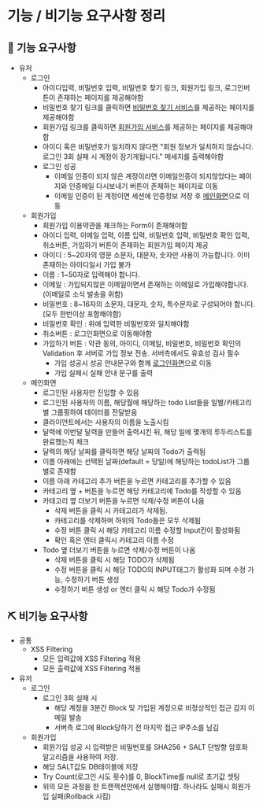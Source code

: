 # 기능 / 비기능 요구사항 정리

## 🔨 기능 요구사항   

- 유저
  - <span id='login'>로그인</span>
    - 아이디입력, 비밀번호 입력, 비밀번호 찾기 링크, 회원가입 링크, 로그인버튼이 존재하는 페이지를 제공해야함
    - 비밀번호 찾기 링크를 클릭하면 <a href='#findPass'>비밀번호 찾기 서비스</a>를 제공하는 페이지를 제공해야함
    - 회원가입 링크를 클릭하면 <a href='#join'>회원가입 서비스</a>를 제공하는 페이지를 제공해야함
    - 아이디 혹은 비밀번호가 일치하지 않다면 "회원 정보가 일치하지 않습니다. 로그인 3회 실패 시 계정이 잠기게됩니다." 메세지를 출력해야함
    - 로그인 성공
      - 이메일 인증이 되지 않은 계정이라면 이메일인증이 되지않았다는 페이지와 인증메일 다시보내기 버튼이 존재하는 페이지로 이동
      - 이메일 인증이 된 계정이면 세션에 인증정보 저장 후 <a href='#main'>메인화면</a>으로 이동
  - <span id='join'>회원가입</span>
    - 회원가입 이용약관을 체크하는 Form이 존재해야함
    - 아이디 입력, 이메일 입력, 이름 입력, 비밀번호 입력, 비밀번호 확인 입력, 취소버튼, 가입하기 버튼이 존재하는 회원가입 페이지 제공
    - 아이디 : 5~20자의 영문 소문자, 대문자, 숫자만 사용이 가능합니다. 이미 존재하는 아이디일시 가입 불가
    - 이름 : 1~50자로 입력해야 합니다.
    - 이메일 : 가입되지않은 이메일이면서 존재하는 이메일로 가입해야합니다. (이메일로 소식 발송을 위함)
    - 비밀번호 : 8~16자의 소문자, 대문자, 숫자, 특수문자로 구성되어야 합니다. (모두 한번이상 포함해야함)
    - 비밀번호 확인 : 위에 입력한 비밀번호와 일치해야함
    - 취소버튼 : 로그인화면으로 이동해야함
    - 가입하기 버튼 : 약관 동의, 아이디, 이메일, 비밀번호, 비밀번호 확인의 Validation 후 서버로 가입 정보 전송. 서버측에서도 유효성 검사 필수
      - 가입 성공시 성공 안내문구와 함께 <a href='#login'>로그인화면</a>으로 이동
      - 가입 실패시 실패 안내 문구를 출력
  - <span id="main">메인화면</span>
    - 로그인된 사용자만 진입할 수 있음
    - 로그인된 사용자의 이름, 해당월에 해당하는 todo List들을 일별/카테고리별 그룹핑하여 데이터를 전달받음
    - 클라이언트에서는 사용자의 이름을 노출시킴
    - 달력에 이번달 달력을 만들어 출력시킨 뒤, 해당 일에 몇개의 투두리스트를 완료했는지 체크
    - 달력의 해당 날짜를 클릭하면 해당 날짜의 Todo가 출력됨
    - 이름 아래에는 선택된 날짜(default =  당일)에 해당하는 todoList가 그룹별로 존재함
    - 이름 아래 카테고리 추가 버튼을 누르면 카테고리를 추가할 수 있음
    - 카테고리 옆 + 버튼을 누르면 해당 카테고리에 Todo를 작성할 수 있음
    - 카테고리 옆 더보기 버튼을 누르면 삭제/수정 버튼이 나옴
      - 삭제 버튼을 클릭 시 카테고리가 삭제됨.
      - 카테고리를 삭제하며 하위의 Todo들은 모두 삭제됨
      - 수정 버튼 클릭 시 해당 카테고리 이름 수정할 Input칸이 활성화됨
      - 확인 혹은 엔터 클릭시 카테고리 이름 수정
    - Todo 옆 더보기 버튼을 누르면 삭제/수정 버튼이 나옴
      - 삭제 버튼을 클릭 시 해당 TODO가 삭제됨
      - 수정 버튼을 클릭 시 해당 TODO의 INPUT태그가 활성화 되며 수정 가능, 수정하기 버튼 생성
      - 수정하기 버튼 생성 or 엔터 클릭 시 해당 Todo가 수정됨

## ⛏ 비기능 요구사항
- 공통
  - XSS Filtering
    - 모든 입력값에 XSS Filtering 적용
    - 모든 출력값에 XSS Filtering 적용
- 유저
  - <span id='login_nf'>로그인</span>
    - 로그인 3회 실패 시
      - 해당 계정을 3분간 Block 및 가입된 계정으로 비정상적인 접근 감지 이메일 발송
      - 서버측 로그에 Block당하기 전 마지막 접근 IP주소를 남김
  - <span id='join_nf'>회원가입</span>
    - 회원가입 성공 시 입력받은 비밀번호를 SHA256 + SALT 단방향 암호화 알고리즘을 사용하여 저장.
    - 해당 SALT값도 DB테이블에 저장
    - Try Count(로그인 시도 횟수)를 0, BlockTime를 null로 초기값 셋팅
    - 위의 모든 과정을 한 트랜잭션안에서 실행해야함. 하나라도 실패시 회원가입 실패(Rollback 시킴)
